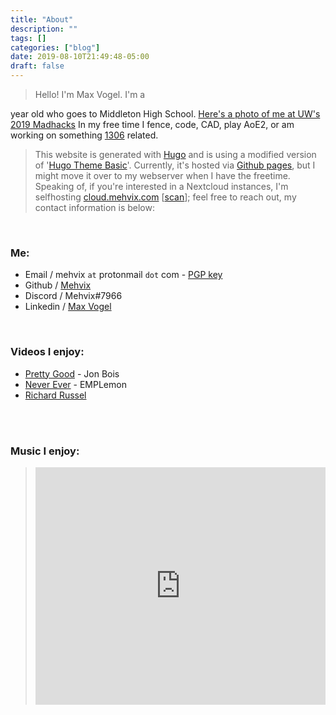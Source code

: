 ```yaml
---
title: "About"
description: ""
tags: []
categories: ["blog"]
date: 2019-08-10T21:49:48-05:00
draft: false
---
```




>Hello! I'm Max Vogel. I'm a 
<script>
var today = new Date();  //initializes to current date
var bday = new Date();
bday.setFullYear(2002);
bday.setMonth(7-1);  //January is 0
bday.setDate(27);
bday.setHours(0);
bday.setMinutes(0);
var timeDiff = Math.abs(bday.getTime() - today.getTime());
document.write(Math.floor(timeDiff / ((1000 * 60 * 60 * 24 * 365))));  // ceil time in years ([milliseconds] * [seconds] * [min] * [hours] * [days])
</script>
year old who goes to Middleton High School.  [Here's a photo of me at UW's 2019 Madhacks](/media/IMG_20191020_011042.jpg) In my free time I fence, code, CAD, play AoE2, or am working on something [1306](https://www.team1306.com) related. 


>This website is generated with [Hugo](https://gohugo.io/) and is using a modified version of '[Hugo Theme Basic](https://github.com/siegerts/hugo-theme-basic)'. Currently, it's hosted via [Github pages](https://www.github.com/mehvix/mehvix.com), but I might move it over to my webserver when I have the freetime. Speaking of, if you're interested in a Nextcloud instances, I'm selfhosting [cloud.mehvix.com](https://cloud.mehvix.com) [[scan](https://scan.nextcloud.com/results/4f080b97-0709-41f8-8f75-f87e86d4ea77)]; feel free to reach out, my contact information is below:

<br>

### Me:
* Email / mehvix `at` protonmail `dot` com - [PGP key](/media/publickey.mehvix@protonmail.com.asc)
* Github / [Mehvix](https://github.com/mehvix)
* Discord / Mehvix#7966
* Linkedin / [Max Vogel](https://www.linkedin.com/in/maxlvogel/)


<br>

### Videos I enjoy:
* [Pretty Good](https://www.youtube.com/playlist?list=PLRo3mRAtA0hxw9clCLU937g7KDH-QsLd5) - Jon Bois
* [Never Ever](https://www.youtube.com/playlist?list=PLjXwcOEO8rkTutVvJ3kzbGcJ7Gi0ut-EK) - EMPLemon
* [Richard Russel](https://youtu.be/ZQSpPrZSDQ8) 

<br><br>

### Music I enjoy:
> <iframe src="https://open.spotify.com/embed/playlist/2uEoR9SXgtMSgjIjgohVnz" width="100%" height="380em" frameborder="0" allowtransparency="true" allow="encrypted-media"></iframe>